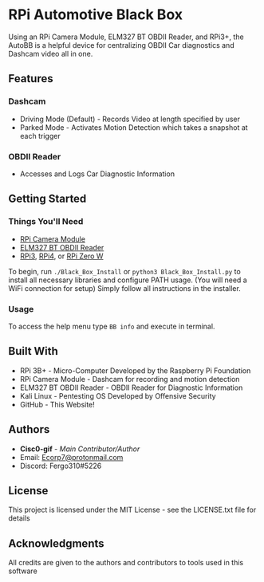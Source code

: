 # RPi Automotive Black Box

Using an RPi Camera Module, ELM327 BT OBDII Reader, and RPi3+, the AutoBB is a helpful device for centralizing OBDII Car diagnostics and Dashcam video all in one.

## Features

### Dashcam
* Driving Mode (Default) - Records Video at length specified by user
* Parked Mode - Activates Motion Detection which takes a snapshot at each trigger

### OBDII Reader
* Accesses and Logs Car Diagnostic Information

## Getting Started

### Things You'll Need

* [RPi Camera Module](<https://www.amazon.com/dp/B07QNSJ32M/ref=cm_sw_r_cp_api_i_ukwzEbFKVCS40>)
* [ELM327 BT OBDII Reader](<https://www.amazon.com/dp/B074DWH8JR/ref=cm_sw_r_cp_api_i_8iuzEb95CGZB7>)
* [RPi3](<https://www.adafruit.com/product/3055>), [RPi4](<https://www.adafruit.com/product/4296>), or [RPi Zero W](<https://www.adafruit.com/product/3400>)

To begin, run ``` ./Black_Box_Install ``` or ``` python3 Black_Box_Install.py ``` to install all necessary libraries and configure PATH usage. (You will need a WiFi connection for setup)
Simply follow all instructions in the installer.

### Usage

To access the help menu type ``` BB info ``` and execute in terminal. 


## Built With

* RPi 3B+ - Micro-Computer Developed by the Raspberry Pi Foundation
* RPi Camera Module - Dashcam for recording and motion detection
* ELM327 BT OBDII Reader - OBDII Reader for Diagnostic Information
* Kali Linux - Pentesting OS Developed by Offensive Security
* GitHub - This Website!

## Authors

* **Cisc0-gif** - *Main Contributor/Author*
* Email: Ecorp7@protonmail.com
* Discord: Fergo310#5226

## License

This project is licensed under the MIT License - see the LICENSE.txt file for details


## Acknowledgments

All credits are given to the authors and contributors to tools used in this software

